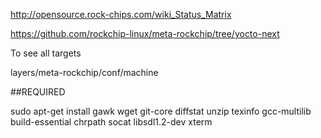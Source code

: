 http://opensource.rock-chips.com/wiki_Status_Matrix

https://github.com/rockchip-linux/meta-rockchip/tree/yocto-next

To see all targets 

layers/meta-rockchip/conf/machine

##REQUIRED

sudo apt-get install gawk wget git-core diffstat unzip texinfo gcc-multilib \
     build-essential chrpath socat libsdl1.2-dev xterm
